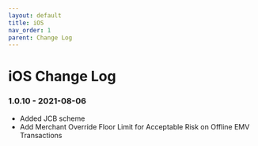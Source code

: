 ```yaml
---
layout: default
title: iOS
nav_order: 1
parent: Change Log
---
```


# iOS Change Log

### 1.0.10 - 2021-08-06

*   Added JCB scheme
*   Add Merchant Override Floor Limit for Acceptable Risk on Offline EMV Transactions
